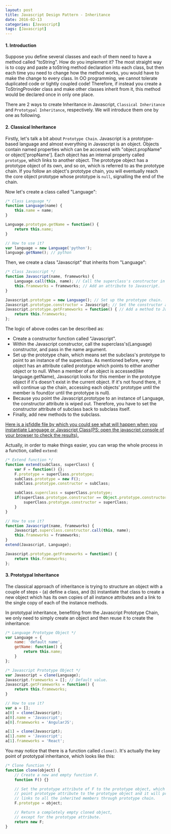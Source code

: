 ```yaml
---
layout: post
title: Javascript Design Pattern - Inheritance
date: 2016-02-13
categories: [Javascript]
tags: [Javascript]
---
```


#### 1. Introduction

Suppose you define several classes and each of them need to have a method called "toString". How do you implement it? The most straight way is to copy and paste a toString method declaration into each class, but then each time you need to change how the method works, you would have to make the change to every class. In OO programming, we cannot tolerate duplicated code or tightly coupled code! Therefore, if instead you create a ToStringProvider class and make other classes inherit from it, this method would be declared once in only one place.

There are 2 ways to create Inheritance in Javascript, `Classical Inheritance` and `Prototypal Inheritance`, respectively. We will introduce them one by one as following.

#### 2. Classical Inheritance

Firstly, let's talk a bit about `Prototype Chain`. Javascript is a prototype-based language and almost everything in Javascript is an object. Objects contain named properties which can be accessed with "object.propName" or object['propName']. Each object has an internal property called `prototype`, which links to another object. The prototype object has a prototype object of its own, and so on, which is referred to as the prototype chain. If you follow an object's prototype chain, you will eventually reach the core object prototype whose prototype is `null`, signalling the end of the chain. 

Now let's create a class called "Language":

```javascript
/* Class Language */
function Language(name) {
    this.name = name;
}

Language.prototype.getName = function() {
    return this.name;
}

// How to use it?
var language = new Language('python');
language.getName(); // python
```

Then, we create a class "Javascript" that inherits from "Language":

```javascript
/* Class Javascript */
function Javascript(name, frameworks) {
    Language.call(this, name); // Call the superclass's constructor in the scope of this.
    this.frameworks = frameworks; // Add an attribute to Javascript.
}

Javascript.prototype = new Language(); // Set up the prototype chain.
Javascript.prototype.constructor = Javascript; // Set the constructor attribute to Javascript.
Javascript.prototype.getFrameworks = function() { // Add a method to Javascript.
    return this.frameworks;
};
```

The logic of above codes can be described as:

- Create a constructor function called "Javascript".
- Within the Javascript constructor, call the superclass's(Language) constructor, and pass in the name argument. 
- Set up the prototype chain, which means set the subclass's prototype to point to an instance of the superclass. As mentioned before, every object has an attribute called prototype which points to either another object or to null. When a member of an object is accessed(like language.getName), Javascript looks for this member in the prototype object if it's doesn't exist in the current object. If it's not found there, it will continue up the chain, accessing each objects' prototype until the member is found(or until the prototype is null).
- Because you point the Javascript.prototype to an instance of Language, the constructor attribute is wiped out. Therefore, you have to set the constructor attribute of subclass back to subclass itself.
- Finally, add new methods to the subclass.

[Here is a jsfiddle file by which you could see what will happen when you instantiate Language or Javascript Class(PS: open the javascript console of your browser to check the results).](https://jsfiddle.net/wLag0fwb/)

Actually, in order to make things easier, you can wrap the whole process in a function, called `extend`:

```javascript
/* Extend function */
function extend(subClass, superClass) {
    var F = function() {};
    F.prototype = superClass.prototype;
    subClass.prototype = new F();
    subClass.prototype.constructor = subClass;

    subClass.superclass = superClass.prototype;
    if(superClass.prototype.constructor == Object.prototype.constructor) {
        superClass.prototype.constructor = superClass;
    }
}

// How to use it?
function Javascript(name, frameworks) {
    Javascript.superclass.constructor.call(this, name);
    this.frameworks = frameworks;
}
extend(Javascript, Language);

Javascript.prototype.getFrameworks = function() {
    return this.frameworks;
};
```


#### 3. Prototypal Inheritance

The classical approach of inheritance is trying to structure an object with a couple of steps - (a) define a class, and (b) instantiate that class to create a new object which has its own copies of all instance attributes and a link to the single copy of each of the instance methods.

In prototypal inheritance, benefiting from the Javascript Prototype Chain, we only need to simply create an object and then reuse it to create the inheritance:

```javascript
/* Language Prototype Object */
var Language = {
    name: 'default name',
    getName: function() {
        return this.name;
    }
};

/* Javascript Prototype Object */
var Javascript = clone(Language);
Javascript.frameworks = []; // Default value.
Javascript.getFrameworks = function() {
    return this.frameworks;
}

// How to use it?
var a = [];
a[0] = clone(Javascript);
a[0].name = 'Javascript';
a[0].frameworks = 'AngularJS';

a[1] = clone(Javascript);
a[1].name = 'Javascript';
a[1].frameworks = 'React';
```

You may notice that there is a function called `clone()`. It's actually the key point of prototypal inheritance, which looks like this:

```javascript
/* Clone function */
function clone(object) {
    // Create a new and empty function F.
    function F() {} 

    // Set the prototype attribute of F to the prototype object, which means 
    // point prototype attribute to the prototype object and it will provide
    // links to all the inherited members through prototype chain.
    F.prototype = object; 

    // Return a completely empty cloned object,
    // except for the prototype attribute.
    return new F; 
}
```









